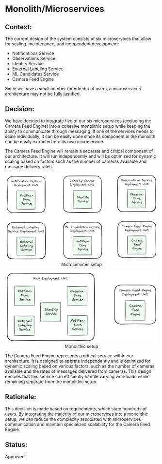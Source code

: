 # Monolith/Microservices

## Context:

The current design of the system consists of six microservices that allow for scaling, maintenance, and independent development:

- Notifications Service
- Observations Service
- Identity Service
- External Labeling Service
- ML Candidates Service
- Camera Feed Engine

Since we have a small number (hundreds) of users, a microservices architecture may not be fully justified.

## Decision:

We have decided to integrate five of our six microservices (excluding the Camera Feed Engine) into a cohesive monolithic setup while keeping the ability to communicate through messaging. If one of the services needs to scale individually, it can be easily done since its component in the monolith can be easily extracted into its own microservice.

The Camera Feed Engine will remain a separate and critical component of our architecture. It will run independently and will be optimized for dynamic scaling based on factors such as the number of cameras available and message delivery rates.


<p align="center">
    <img src="../images/separate.png" alt="image" width="600" height="auto">
     <br/>
    Microservices setup
</p>


<p align="center">
    <img src="../images/monolith.png" alt="image" width="600" height="auto">
    <br/>
    Monolithic setup
</p>

The Camera Feed Engine represents a critical service within our architecture. It is designed to operate independently and is optimized for dynamic scaling based on various factors, such as the number of cameras available and the rates of messages delivered from cameras. This design ensures that this service can efficiently handle varying workloads while remaining separate from the monolithic setup.

## Rationale:

This decision is made based on requirements, which state hundreds of users. By integrating the majority of our microservices into a monolithic setup, we can reduce the complexity associated with microservices communication and maintain specialized scalability for the Camera Feed Engine.

## Status:

Approved

